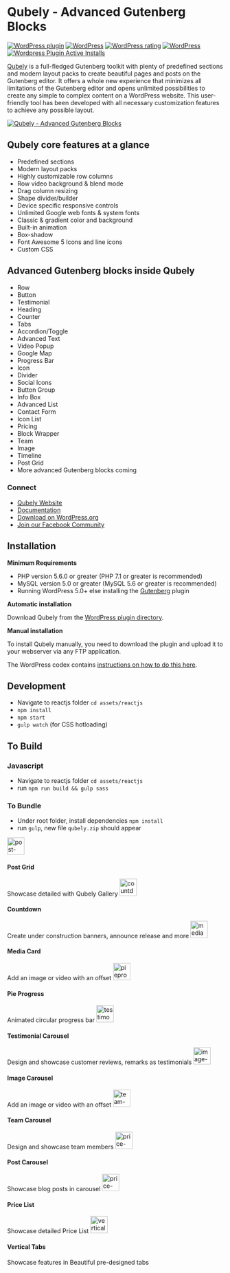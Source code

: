 # Qubely - Advanced Gutenberg Blocks

[![WordPress plugin](https://img.shields.io/wordpress/plugin/v/qubely.svg)](https://wordpress.org/plugins/qubely/)
[![WordPress](https://img.shields.io/wordpress/v/qubely.svg)](https://wordpress.org/plugins/qubely/)
[![WordPress rating](https://img.shields.io/wordpress/plugin/r/qubely.svg)](https://wordpress.org/support/plugin/qubely/reviews/)
[![WordPress](https://img.shields.io/wordpress/plugin/dt/qubely.svg)](https://wordpress.org/plugins/qubely/advanced/)
[![Wordpress Plugin Active Installs](https://img.shields.io/wordpress/plugin/installs/qubely.svg)](https://wordpress.org/plugins/qubely/)

[Qubely](https://wordpress.org/plugins/qubely/) is a full-fledged Gutenberg toolkit with plenty of predefined sections and modern layout packs to create beautiful pages and posts on the Gutenberg editor. It offers a whole new experience that minimizes all limitations of the Gutenberg editor and opens unlimited possibilities to create any simple to complex content on a WordPress website. This user-friendly tool has been developed with all necessary customization features to achieve any possible layout.

[![Qubely - Advanced Gutenberg Blocks](https://ps.w.org/qubely/assets/banner-1544x500.png?rev=2111259)](http://www.youtube.com/watch?v=_aRAQkHZiUQ)

## Qubely core features at a glance

- Predefined sections
- Modern layout packs
- Highly customizable row columns
- Row video background & blend mode
- Drag column resizing
- Shape divider/builder
- Device specific responsive controls
- Unlimited Google web fonts & system fonts
- Classic & gradient color and background
- Built-in animation
- Box-shadow
- Font Awesome 5 Icons and line icons
- Custom CSS

## Advanced Gutenberg blocks inside Qubely

- Row
- Button
- Testimonial
- Heading
- Counter
- Tabs
- Accordion/Toggle
- Advanced Text
- Video Popup
- Google Map
- Progress Bar
- Icon
- Divider
- Social Icons
- Button Group
- Info Box
- Advanced List
- Contact Form
- Icon List
- Pricing
- Block Wrapper
- Team
- Image
- Timeline
- Post Grid
- More advanced Gutenberg blocks coming

### Connect

- [Qubely Website](https://qubely.io/)
- [Documentation](https://docs.themeum.com/qubely/)
- [Download on WordPress.org](https://wordpress.org/plugins/qubely/)
- [Join our Facebook Community](https://www.facebook.com/groups/qubely)

## Installation

**Minimum Requirements**

- PHP version 5.6.0 or greater (PHP 7.1 or greater is recommended)
- MySQL version 5.0 or greater (MySQL 5.6 or greater is recommended)
- Running WordPress 5.0+ else installing the [Gutenberg](https://wordpress.org/plugins/gutenberg/) plugin

**Automatic installation**

Download Qubely from the [WordPress plugin directory](https://wordpress.org/plugins/qubely/).

**Manual installation**

To install Qubely manually, you need to download the plugin and upload it to your webserver via any FTP application.

The WordPress codex contains [instructions on how to do this here](https://codex.wordpress.org/Managing_Plugins#Manual_Plugin_Installation).

## Development

- Navigate to reactjs folder `cd assets/reactjs`
- `npm install`
- `npm start`
- `gulp watch` (for CSS hotloading)

## To Build

### Javascript

- Navigate to reactjs folder `cd assets/reactjs`
- run `npm run build && gulp sass`

### To Bundle

- Under root folder, install dependencies `npm install`
- run `gulp`, new file `qubely.zip` should appear

<img src="https://www.themeum.com/wp-content/uploads/2019/09/post-grid-block.svg" alt="post-grid" height="40px" >
<h4>Post Grid</h4>
Showcase detailed with Qubely Gallery
</tr>

<tr>

<td align="center">
<img src="https://qubely.io/wp-content/uploads/2020/11/block-countdown.svg" alt="countdown" height="40px" >
<h4>Countdown</h4>
Create under construction banners, announce release and more
</td>

<td align="center">
<img src="https://qubely.io/wp-content/uploads/2020/11/media-card.svg" alt="mediacard" height="40px" >
<h4>Media Card</h4>
Add an image or video with an offset
</td>

<td align="center">
<img src="https://www.themeum.com/wp-content/uploads/2019/12/pie_icon.svg" alt="pieprogress" height="40px" >
<h4>Pie Progress</h4>
Animated circular progress bar
</td>

</tr>

<tr>

<td align="center">
<img src="https://www.themeum.com/wp-content/uploads/2019/10/block-testimonial-carousel.svg" alt="testimonial-carousel" height="40px" >
<h4>Testimonial Carousel</h4>
Design and showcase customer reviews, remarks as testimonials
</td>

<td align="center">
<img src="https://www.themeum.com/wp-content/uploads/2019/10/block-image-carousel.svg" alt="image-carousel" height="40px" >
<h4>Image Carousel</h4>
Add an image or video with an offset
</td>

<td align="center">
<img src="https://www.themeum.com/wp-content/uploads/2019/10/block-team-carousel.svg" alt="team-carousel" height="40px" >
<h4>Team Carousel</h4>
Design and showcase team members
</td>

</tr>

<tr>

<td align="center">
<img src="https://www.themeum.com/wp-content/uploads/2019/10/block-post-carousel.svg" alt="price-list" height="40px" >
<h4>Post Carousel</h4>
Showcase blog posts in carousel
</td>

<td align="center">
<img src="https://www.themeum.com/wp-content/uploads/2019/10/block-price-list.svg" alt="price-list" height="40px" >
<h4>Price List</h4>
Showcase detailed Price List
</td>

<td align="center">
<img src="https://www.themeum.com/wp-content/uploads/2020/01/vertical-tab.svg" alt="vertical-tabls" height="40px" >
<h4>Vertical Tabs</h4>
Showcase features in Beautiful pre-designed tabs 
</td>
</tr>
</table>
